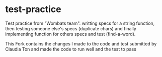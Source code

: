 # test-practice
Test practice from "Wombats team". writting specs for a string function, then testing someone else's specs (duplicate chars) and finally implementing function for others specs and test (find-a-word).

This Fork contains the changes I made to the code and test submitted by Claudia Ton and made the code to run well and the test to pass
